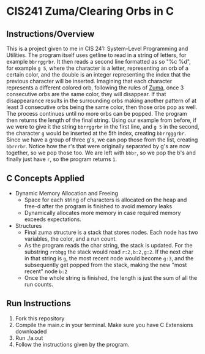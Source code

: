 # CIS241 Zuma/Clearing Orbs in C
## Instructions/Overview
This is a project given to me in CIS 241: System-Level Programming and Utilities. The program itself uses getline to read in a string of letters, for example `bbrrggrbr`. It then reads a second line formatted as so "%c %d", for example `g 5`, where the character is a letter, representing an orb of a certain color,  and the double is an integer representing the index that the previous character will be inserted. Imagining that each character represents a different colored orb, following the rules of [Zuma](), once 3 consecutive orbs are the same color, they will disappear. If that disappearance results in the surrounding orbs making another pattern of at least 3 consecutive orbs being the same color, then those orbs pop as well. The process continues until no more orbs can be popped. The program then returns the length of the final string. Using our example from before, if we were to give it the string `bbrrggrbr` in the first line, and `g 5` in the second, the character `g` would be inserted at the 5th index, creating `bbrrgggrbr`. Since we have a group of three g's, we can pop those from the list, creating `bbrrrbr`. Notice how the r's that were originally separated by g's are now together, so we pop those too. We are left with `bbbr`, so we pop the b's and finally just have `r`, so the program returns `1`.
## C Concepts Applied
+ Dynamic Memory Allocation and Freeing
  - Space for each string of characters is allocated on the heap and free-d after the program is finished to avoid memory leaks
  - Dynamically allocates more memory in case required memory exceeds expectations.
+ Structures
  - Final zuma structure is a stack that stores nodes. Each node has two variables, the color, and a run count.
  - As the program reads the char string, the stack is updated. For the substring `rrbbgg` the stack would read `r:2,b:2,g:2`. If the next char in that string is `g`, the most recent node would become  `g:3`, and the subsequently get popped from the stack, making the new "most recent" node  `b:2`
  - Once the whole string is finished, the length is just the sum of all the run counts.
## Run Instructions
1. Fork this repository
2. Compile the main.c in your terminal. Make sure you have C Extensions downloaded
3. Run ./a.out
4. Follow the instructions given by the program.
